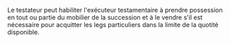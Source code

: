   
 Le testateur peut habiliter l'exécuteur testamentaire à prendre possession en tout ou partie du mobilier de la succession et à le vendre s'il est nécessaire pour acquitter les legs particuliers dans la limite de la quotité disponible.  

  
